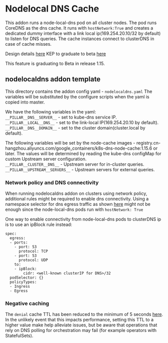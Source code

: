 # Nodelocal DNS Cache

This addon runs a node-local-dns pod on all cluster nodes. The pod runs CoreDNS as the dns cache. It runs with `hostNetwork:True` and creates a dedicated dummy interface with a link local ip(169.254.20.10/32 by default) to listen for DNS queries. The cache instances connect to clusterDNS in case of cache misses.

Design details [here](https://git.k8s.io/enhancements/keps/sig-network/0030-nodelocal-dns-cache.md)
KEP to graduate to beta [here](https://git.k8s.io/enhancements/keps/sig-network/20190424-NodeLocalDNS-beta-proposal.md)

This feature is graduating to Beta in release 1.15.

## nodelocaldns addon template

This directory contains the addon config yaml - `nodelocaldns.yaml`
The variables will be substituted by the configure scripts when the yaml is copied into master.

We have the following variables in the yaml:  
`__PILLAR__DNS__SERVER__` - set to kube-dns service IP.   
`__PILLAR__LOCAL__DNS__`  - set to the link-local IP(169.254.20.10 by default).    
`__PILLAR__DNS__DOMAIN__` - set to the cluster domain(cluster.local by default).   

The following variables will be set by the node-cache images - registry.cn-hangzhou.aliyuncs.com/google_containers/k8s-dns-node-cache:1.15.6 or later.
The values will be determined by reading the kube-dns configMap for custom
Upstream server configuration.  
`__PILLAR__CLUSTER__DNS__` - Upstream server for in-cluster queries.   
`__PILLAR__UPSTREAM__SERVERS__` - Upstream servers for external queries.  

### Network policy and DNS connectivity

When running nodelocaldns addon on clusters using network policy, additional rules might be required to enable dns connectivity.
Using a namespace selector for dns egress traffic as shown [here](https://docs.projectcalico.org/v2.6/getting-started/kubernetes/tutorials/advanced-policy)
might not be enough since the node-local-dns pods run with `hostNetwork: True`

One way to enable connectivity from node-local-dns pods to clusterDNS ip is to use an ipBlock rule instead:

```
spec:
  egress:
  - ports:
    - port: 53
      protocol: TCP
    - port: 53
      protocol: UDP
    to:
    - ipBlock:
        cidr: <well-known clusterIP for DNS>/32
  podSelector: {}
  policyTypes:
  - Ingress
  - Egress
```

### Negative caching

The `denial` cache TTL has been reduced to the minimum of 5 seconds [here](https://github.com/kubernetes/kubernetes/blob/master/cluster/addons/dns/nodelocaldns/nodelocaldns.yaml#L37). In the unlikely event that this impacts performance, setting this TTL to a higher value make help alleviate issues, but be aware that operations that rely on DNS polling for orchestration may fail (for example operators with StatefulSets).
